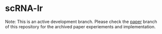 # scRNA-lr
Note: This is an active development branch.
Please check the [paper](https://github.com/vpc-ccg/scTagger/tree/paper) branch of this repository for the archived paper experiements and implementation. 
